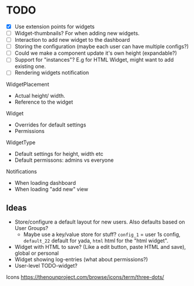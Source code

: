 
# TODO
* [x] Use extension points for widgets 
* [ ] Widget-thumbnails? For when adding new widgets.
* [ ] Interaction to add new widget to the dashboard
* [ ] Storing the configuration (maybe each user can have multiple configs?)
* [ ] Could we make a component update it's own height (expandable?)
* [ ] Support for "instances"? E.g for HTML Widget, might want to add existing one.
* [ ] Rendering widgets notification

WidgetPlacement
* Actual height/ width.
* Reference to the widget

Widget
* Overrides for default settings
* Permissions

WidgetType
* Default settings for height, width etc
* Default permissons: admins vs everyone

Notifications
* When loading dashboard
* When loading "add new" view

## Ideas
* Store/configure a default layout for new users. Also defaults based on User Groups?
  * Maybe use a key/value store for stuff? `config_1` = user 1s config, `default_22` default for yada, `html` html for the "html widget". 
* Widget with HTML to save? (Like a edit button, paste HTML and save), global or personal 
* Widget showing log-entries (what about permissions?)
* User-level TODO-widget?


Icons
https://thenounproject.com/browse/icons/term/three-dots/
